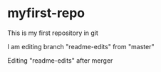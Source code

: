 # myfirst-repo
This is my first repository in git

I am editing branch "readme-edits" from "master"

Editing "readme-edits" after merger
